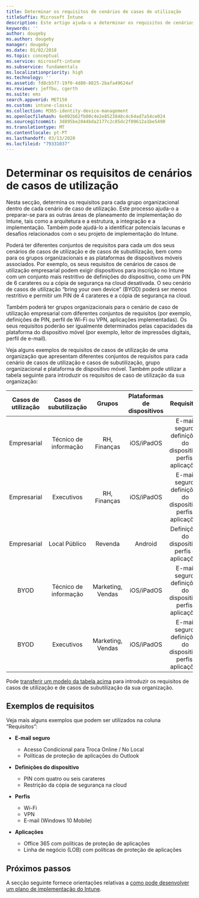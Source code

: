 ```yaml
---
title: Determinar os requisitos de cenários de casos de utilização
titleSuffix: Microsoft Intune
description: Este artigo ajuda-o a determinar os requisitos de cenários de casos de utilização e de casos de subutilização para uma implementação apenas na cloud do Microsoft Intune.
keywords: ''
author: dougeby
ms.author: dougeby
manager: dougeby
ms.date: 01/02/2018
ms.topic: conceptual
ms.service: microsoft-intune
ms.subservice: fundamentals
ms.localizationpriority: high
ms.technology: ''
ms.assetid: fd8cb5f7-19f0-4d80-8825-2bafa49624af
ms.reviewer: jeffbu, cgerth
ms.suite: ems
search.appverid: MET150
ms.custom: intune-classic
ms.collection: M365-identity-device-management
ms.openlocfilehash: 6e002b62fb00c4e2e8523848c4c64ad7a54ce024
ms.sourcegitcommit: 3d895be2844bda2177c2c85dc2f09612a1be5490
ms.translationtype: MT
ms.contentlocale: pt-PT
ms.lasthandoff: 03/13/2020
ms.locfileid: "79331037"
---
```

# <a name="determine-use-case-scenario-requirements"></a>Determinar os requisitos de cenários de casos de utilização

Nesta secção, determina os requisitos para cada grupo organizacional dentro de cada cenário de caso de utilização. Este processo ajuda-o a preparar-se para as outras áreas de planeamento de implementação do Intune, tais como a arquitetura e a estrutura, a integração e a implementação. Também pode ajudá-lo a identificar potenciais lacunas e desafios relacionados com o seu projeto de implementação do Intune.

Poderá ter diferentes conjuntos de requisitos para cada um dos seus cenários de casos de utilização e de casos de subutilização, bem como para os grupos organizacionais e as plataformas de dispositivos móveis associados. Por exemplo, os seus requisitos de cenários de casos de utilização empresarial podem exigir dispositivos para inscrição no Intune com um conjunto mais restritivo de definições do dispositivo, como um PIN de 6 carateres ou a cópia de segurança na cloud desativada. O seu cenário de casos de utilização “bring your own device” (BYOD) poderá ser menos restritivo e permitir um PIN de 4 carateres e a cópia de segurança na cloud.

Também poderá ter grupos organizacionais para o cenário de caso de utilização empresarial com diferentes conjuntos de requisitos (por exemplo, definições de PIN, perfil de Wi-Fi ou VPN, aplicações implementadas). Os seus requisitos poderão ser igualmente determinados pelas capacidades da plataforma do dispositivo móvel (por exemplo, leitor de impressões digitais, perfil de e-mail).

Veja alguns exemplos de requisitos de casos de utilização de uma organização que apresentam diferentes conjuntos de requisitos para cada cenário de casos de utilização e casos de subutilização, grupo organizacional e plataforma de dispositivo móvel. Também pode utilizar a tabela seguinte para introduzir os requisitos de caso de utilização da sua organização:

| **Casos de utilização** | **Casos de subutilização** | **Grupos** | **Plataformas de dispositivos** | **Requisitos** |
|:---:|:---:|:---:|:---:|:---:|
| Empresarial | Técnico de informação | RH, Finanças | iOS/iPadOS | E-mail seguro, definições do dispositivo, perfis, aplicações |                                                          
| Empresarial | Executivos | RH, Finanças | iOS/iPadOS | E-mail seguro, definições do dispositivo, perfis, aplicações |                                                         
| Empresarial | Local Público | Revenda | Android | Definições do dispositivo, perfis e aplicações |
| BYOD | Técnico de informação | Marketing, Vendas | iOS/iPadOS | E-mail seguro, definições do dispositivo, perfis, aplicações |                                                         
| BYOD | Executivos | Marketing, Vendas | iOS/iPadOS | E-mail seguro, definições do dispositivo, perfis, aplicações |

Pode [transferir um modelo da tabela acima](https://gallery.technet.microsoft.com/Intune-deployment-planning-fae156c2?redir=0) para introduzir os requisitos de casos de utilização e de casos de subutilização da sua organização.


## <a name="examples-of-requirements"></a>Exemplos de requisitos

Veja mais alguns exemplos que podem ser utilizados na coluna “Requisitos”:

- **E-mail seguro**
  - Acesso Condicional para Troca Online / No Local
  - Políticas de proteção de aplicações do Outlook

- **Definições do dispositivo**
  - PIN com quatro ou seis carateres
  - Restrição da cópia de segurança na cloud

- **Perfis**
  - Wi-Fi
  - VPN
  - E-mail (Windows 10 Mobile)

- **Aplicações**
  - Office 365 com políticas de proteção de aplicações
  - Linha de negócio (LOB) com políticas de proteção de aplicações

## <a name="next-steps"></a>Próximos passos

A secção seguinte fornece orientações relativas a [como pode desenvolver um plano de implementação do Intune](planning-guide-rollout-plan.md).
